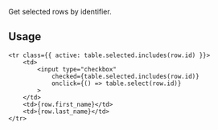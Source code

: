 Get selected rows by identifier.

## Usage

```svelte
<tr class={{ active: table.selected.includes(row.id) }}>
    <td>
        <input type="checkbox" 
            checked={table.selected.includes(row.id)}
            onclick={() => table.select(row.id)}
        >
    </td>
    <td>{row.first_name}</td>
    <td>{row.last_name}</td>
</tr>
```